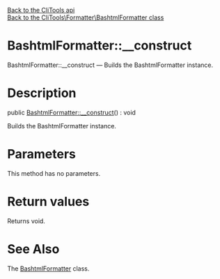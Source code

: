 [Back to the CliTools api](https://github.com/lingtalfi/CliTools/blob/master/doc/api/CliTools.md)<br>
[Back to the CliTools\Formatter\BashtmlFormatter class](https://github.com/lingtalfi/CliTools/blob/master/doc/api/CliTools/Formatter/BashtmlFormatter.md)


BashtmlFormatter::__construct
================



BashtmlFormatter::__construct — Builds the BashtmlFormatter instance.




Description
================


public [BashtmlFormatter::__construct](https://github.com/lingtalfi/CliTools/blob/master/doc/api/CliTools/Formatter/BashtmlFormatter/__construct.md)() : void




Builds the BashtmlFormatter instance.




Parameters
================

This method has no parameters.


Return values
================

Returns void.







See Also
================

The [BashtmlFormatter](https://github.com/lingtalfi/CliTools/blob/master/doc/api/CliTools/Formatter/BashtmlFormatter.md) class.
